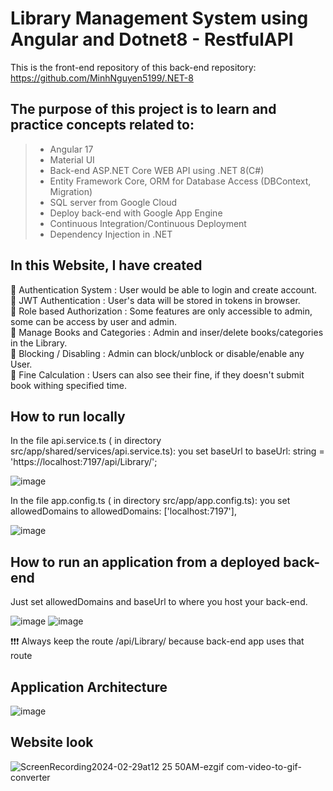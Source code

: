 # Library Management System using Angular and Dotnet8 - RestfulAPI

This is the front-end repository of this back-end repository: https://github.com/MinhNguyen5199/.NET-8 

## The purpose of this project is to learn and practice concepts related to:
> - Angular 17
> - Material UI
> - Back-end ASP.NET Core WEB API using .NET 8(C#)
> - Entity Framework Core, ORM for Database Access (DBContext, Migration)
> - SQL server from Google Cloud
> - Deploy back-end with Google App Engine
> - Continuous Integration/Continuous Deployment
> - Dependency Injection in .NET

## In this Website, I have created 
🔑 Authentication System : User would be able to login and create account.<br>
🔑 JWT Authentication : User's data will be stored in tokens in browser.<br>
🔑 Role based Authorization : Some features are only accessible to admin, some can be access by user and admin.<br>
🔑 Manage Books and Categories : Admin and inser/delete books/categories in the Library.<br>
🔑 Blocking / Disabling : Admin can block/unblock or disable/enable any User.<br>
🔑 Fine Calculation : Users can also see their fine, if they doesn't submit book withing specified time.<br>

## How to run locally

In the file api.service.ts ( in directory src/app/shared/services/api.service.ts): you set baseUrl to baseUrl: string = 'https://localhost:7197/api/Library/';

![image](https://github.com/MinhNguyen5199/AngularApp/assets/86221335/49ed9049-4eeb-4b6e-9eb4-8f3c2fbd9f1f)

In the file app.config.ts ( in directory src/app/app.config.ts): you set allowedDomains to allowedDomains: ['localhost:7197'],

![image](https://github.com/MinhNguyen5199/AngularApp/assets/86221335/ec6efc70-f072-4beb-b59f-88008c349ac3)

## How to run an application from a deployed back-end

Just set allowedDomains and baseUrl to where you host your back-end.

![image](https://github.com/MinhNguyen5199/AngularApp/assets/86221335/96d439ec-e7e0-47f4-8924-1cf26608115d)
![image](https://github.com/MinhNguyen5199/AngularApp/assets/86221335/bf912939-ba3f-4633-b3a2-f6fece9c6183)

❗❗❗ Always keep the route /api/Library/ because back-end app uses that route

## Application Architecture

![image](https://github.com/MinhNguyen5199/AngularApp/assets/86221335/47c8a765-6925-4e2b-aca2-ecd67068c006)

## Website look

![ScreenRecording2024-02-29at12 25 50AM-ezgif com-video-to-gif-converter](https://github.com/MinhNguyen5199/AngularApp/assets/86221335/d7a4edfb-8bd3-4f3e-8d91-8a13210595a4)
